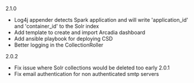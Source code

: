 2.1.0
- Log4j appender detects Spark application and will write 'application_id' and 'container_id' to the Solr index
- Add template to create and import Arcadia dashboard
- Add ansible playbook for deploying CSD
- Better logging in the CollectionRoller

2.0.2
- Fix issue where Solr collections would be deleted too early
2.0.1
- Fix email authentication for non authenticated smtp servers

